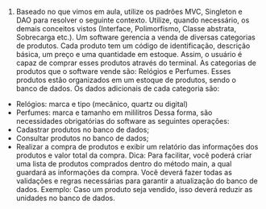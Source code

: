 1) Baseado no que vimos em aula, utilize os padrões MVC, Singleton e DAO para resolver
o seguinte contexto. Utilize, quando necessário, os demais conceitos vistos (Interface,
Polimorfismo, Classe abstrata, Sobrecarga etc.).
Um software gerencia a venda de diversas categorias de produtos. Cada produto tem
um código de identificação, descrição básica, um preço e uma quantidade em estoque.
Assim, o usuário é capaz de comprar esses produtos através do terminal.
As categorias de produtos que o software vende são: Relógios e Perfumes. Esses
produtos estão organizados em um estoque de produtos, sendo o banco de dados. Os
dados adicionais de cada categoria são:
- Relógios: marca e tipo (mecânico, quartz ou digital)
- Perfumes: marca e tamanho em mililitros
Dessa forma, são necessidades obrigatórias do software as seguintes operações:
- Cadastrar produtos no banco de dados;
- Consultar produtos no banco de dados;
- Realizar a compra de produtos e exibir um relatório das informações dos produtos e
valor total da compra. Dica: Para facilitar, você poderá criar uma lista de produtos
comprados dentro do método main, a qual guardará as informações da compra.
Você deverá fazer todas as validações e regras necessárias para garantir a atualização
do banco de dados. Exemplo: Caso um produto seja vendido, isso deverá reduzir as
unidades no banco de dados.
